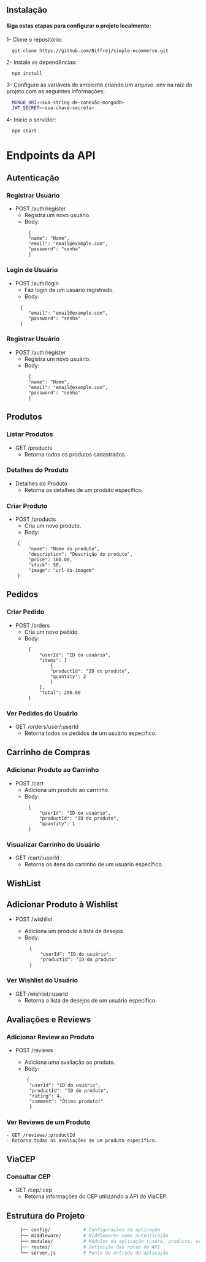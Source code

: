 
## Instalação


#### Siga estas etapas para configurar o projeto localmente:

1- Clone o repositório:

```http
  git clone https://github.com/Niffrej/simple-ecommerce.git
```



2- Instale as dependências:
```http
  npm install
```

3- Configure as variáveis de ambiente criando um arquivo .env na raiz do projeto com as seguintes informações:

```bash
  MONGO_URI=<sua-string-de-conexão-mongodb>
  JWT_SECRET=<sua-chave-secreta>
```

4- Inicie o servidor: 
```http
  npm start
```

# Endpoints da API

## Autenticação

### Registrar Usuário

  - POST /auth/register
     - Registra um novo usuário.
     - Body:

```http
        {
        "name": "Nome",
        "email": "email@example.com",
        "password": "senha"
        }
```

### Login de Usuário

 - POST /auth/login
   - Faz login de um usuário registrado.
   - Body: 

```http
     {
        "email": "email@example.com",
        "password": "senha"
     }
```

### Registrar Usuário

  - POST /auth/register
     - Registra um novo usuário.
     - Body:

```http
        {
        "name": "Nome",
        "email": "email@example.com",
        "password": "senha"
        }
```

## Produtos

### Listar Produtos

 - GET /products
   - Retorna todos os produtos cadastrados.

### Detalhes do Produto 

 - Detalhes do Produto
   - Retorna os detalhes de um produto específico.

### Criar Produto

 - POST /products
   - Cria um novo produto.
   - Body: 

```http
    {
        "name": "Nome do produto",
        "description": "Descrição do produto",
        "price": 100.00,
        "stock": 50,
        "image": "url-da-imagem"
    }
```

## Pedidos

### Criar Pedido 

  - POST /orders
     - Cria um novo pedido.
     - Body:

```http
        {
            "userId": "ID do usuário",
            "items": [
                {
                "productId": "ID do produto",
                "quantity": 2
                }
            ],
            "total": 200.00
        }
```

### Ver Pedidos do Usuário

- GET /orders/user/:userId
  - Retorna todos os pedidos de um usuário específico.

## Carrinho de Compras

### Adicionar Produto ao Carrinho

 - POST /cart
   - Adiciona um produto ao carrinho.
   - Body: 

```http
        {
            "userId": "ID do usuário",
            "productId": "ID do produto",
            "quantity": 1
        }
```

### Visualizar Carrinho do Usuário

 - GET /cart/:userId
   - Retorna os itens do carrinho de um usuário específico.

## WishList

## Adicionar Produto à Wishlist

 - POST /wishlist
   - Adiciona um produto à lista de desejos.
   - Body: 

   ```http
        {
            "userId": "ID do usuário",
            "productId": "ID do produto"
        }
    ```

### Ver Wishlist do Usuário

 - GET /wishlist/:userId
   - Retorna a lista de desejos de um usuário específico.

## Avaliações e Reviews

### Adicionar Review ao Produto

 - POST /reviews
   - Adiciona uma avaliação ao produto.
   - Body:

   ```http
       {
        "userId": "ID do usuário",
        "productId": "ID do produto",
        "rating": 4,
        "comment": "Ótimo produto!"
        }
    ```

 ### Ver Reviews de um Produto
 
    - GET /reviews/:productId
    - Retorna todas as avaliações de um produto específico.

## ViaCEP

### Consultar CEP

- GET /cep/:cep
  - Retorna informações do CEP utilizando a API do ViaCEP.

## Estrutura do Projeto
 ```bash 
      ├── config/            # Configurações da aplicação
      ├── middleware/        # Middlewares como autenticação
      ├── modules/           # Módulos da aplicação (users, products, orders, etc)
      ├── routes/            # Definição das rotas da API
      └── server.js          # Ponto de entrada da aplicação
```
